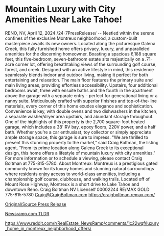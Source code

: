 # Mountain Luxury with City Amenities Near Lake Tahoe!

RENO, NV, April 12, 2024 /24-7PressRelease/ -- Nestled within the serene confines of the exclusive Montreux neighborhood, a custom-built masterpiece awaits its new owners. Located along the picturesque Galena Creek, this fully furnished home offers privacy, luxury, and unparalleled amenities for the discerning homeowner.  Boasting a spacious 6,188 square feet, this five-bedroom, seven-bathroom estate sits majestically on a .71-acre corner lot, offering breathtaking views of the surrounding golf course, forest, and creek. Designed with an active lifestyle in mind, this residence seamlessly blends indoor and outdoor living, making it perfect for both entertaining and relaxation.  The main floor features the primary suite and main living areas, providing effortless accessibility. Upstairs, four additional bedrooms await, three with ensuite baths and the fourth in the apartment above the garage with a separate entry - perfect for generational living or a nanny suite.  Meticulously crafted with superior finishes and top-of-the-line materials, every corner of this home exudes elegance and sophistication. Convenience is key, with double ovens and two dishwashers in the kitchen, a separate washer/dryer area upstairs, and abundant storage throughout.  One of the highlights of this property is the 2,700 square-foot heated garage, which includes a 38' RV bay, epoxy floors, 220V power, and a half bath. Whether you're a car enthusiast, toy collector or simply appreciate ample storage space, this garage is sure to impress.  "We are thrilled to present this stunning property to the market," said Craig Boltman, the listing agent. "From its prime location along Galena Creek to its exceptional design, this home offers a lifestyle of mountain luxury with city amenities."  For more information or to schedule a viewing, please contact Craig Boltman at 775-815-5780.  About Montreux:  Montreux is a prestigious gated community known for its luxury homes and stunning natural surroundings where residents enjoy access to world-class amenities, including a championship golf course, clubhouse, and walking trails. Located off of Mount Rose Highway, Montreux is a short drive to Lake Tahoe and downtown Reno.  Craig Boltman NV License# 00002244 RE/MAX GOLD 775-815-5780 Craig@CraigBoltman.com https://craigboltman.remax.com/ 

[Original/Source Press Release](https://www.24-7pressrelease.com/press-release/510002/mountain-luxury-with-city-amenities-near-lake-tahoe)
                    

[Newsramp.com TLDR](None) 

https://www.reddit.com/r/RealEstate_NewsRamp/comments/1c22wqf/luxury_home_in_montreux_neighborhood_offers/